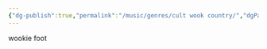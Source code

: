 ```yaml
---
{"dg-publish":true,"permalink":"/music/genres/cult wook country/","dgPassFrontmatter":true}
---
```


wookie foot 
